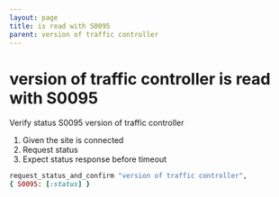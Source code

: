 ```yaml
---
layout: page
title: is read with S0095 
parent: version of traffic controller
---
```


# version of traffic controller is read with S0095 

Verify status S0095 version of traffic controller

1. Given the site is connected
2. Request status
3. Expect status response before timeout

```ruby
request_status_and_confirm "version of traffic controller",
{ S0095: [:status] }
```

